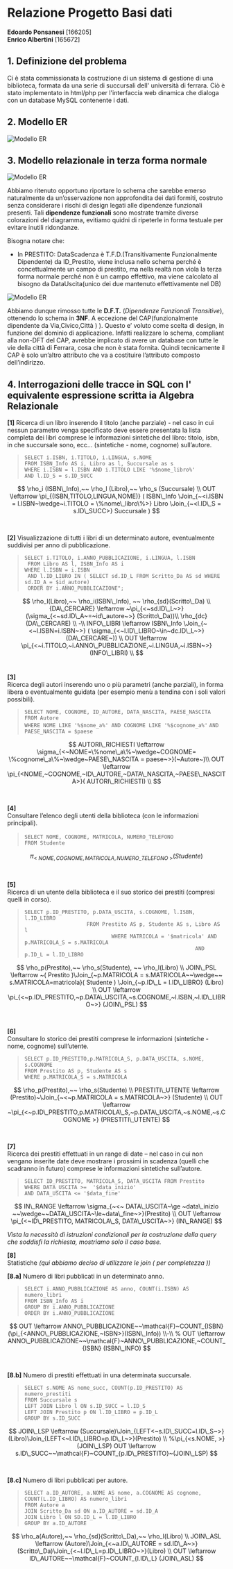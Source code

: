 

# Relazione Progetto Basi dati

__Edoardo Ponsanesi__ [166205]  
__Enrico Albertini__ [165672]



## 1. Definizione del problema

Ci è stata commissionata la costruzione di un sistema di gestione di una biblioteca, formata da una serie di succursali dell' università di ferrara.
Ciò è stato implementato in html/php per l'interfaccia web dinamica che dialoga con un database MySQL contenente i dati. 





## 2. Modello ER
     
![Modello ER](/relazione/immagini/image.png)


## 3. Modello relazionale in terza forma normale 

![Modello ER](/relazione/immagini/image2.tmp)

Abbiamo ritenuto opportuno riportare lo schema che sarebbe emerso naturalmente da un’osservazione non approfondita dei dati formiti, costruto senza considerare i rischi di design legati alle dipendenze funzionali presenti. Tali __dipendenze funzionali__ sono mostrate tramite diverse colorazioni del diagramma, evitiamo quidni di ripeterle in forma testuale per evitare inutili ridondanze.

Bisogna notare che:
- In PRESTITO:
DataScadenza è T.F.D.(Transitivamente Funzionalmente Dipendente) da ID_Prestito, viene inclusa nello schema perché è concettualmente un campo di prestito, ma nella
realtà non viola la terza forma normale perché non è un campo effettivo, ma viene calcolato al bisogno da DataUscita(unico dei due mantenuto effettivamente nel DB)

![Modello ER](/relazione/immagini/image3.tmp)

Abbiamo dunque rimosso tutte le __D.F.T.__ (_Dipendenze Funzionali Transitive_), ottenendo lo schema in __3NF__. 
A eccezione del CAP(funzionalmente dipendente da Via,Civico,Città ) ). Questo e’ voluto come scelta di design, in funzione del dominio di applicazione. Infatti realizzare lo schema, compliant alla non-DFT del CAP, avrebbe implicato di avere un database con tutte le vie della città di Ferrara, cosa che non è stata fornita. Quindi tecnicamente il CAP è solo un’altro attributo che va a costituire l’attributo composto dell’indirizzo.

    

## 4. Interrogazioni delle tracce in SQL con l' equivalente espressione scritta ia Algebra Relazionale 
 

__[1]__ 
Ricerca di un libro inserendo il titolo (anche parziale) - nel caso in cui nessun parametro venga specificato deve essere presentata la lista completa dei libri comprese le informazioni sintetiche del libro: titolo, isbn, in che succursale sono, ecc... (sintetiche - nome, cognome) sull’autore.

> `SELECT i.ISBN, i.TITOLO, i.LINGUA, s.NOME`  
`FROM ISBN_Info AS i, Libro as l, Succursale as s`  
`WHERE i.ISBN = l.ISBN AND i.TITOLO LIKE '%$nome_libro%'`  
`AND l.ID_S = s.ID_SUCC`  


$$ 
\rho_i (ISBN\_Info),~~ \rho_l (Libro),~~ \rho_s (Succursale) \\
OUT \leftarrow \pi_{(ISBN,TITOLO,LINGUA,NOME)} (
    ISBN\_Info \Join_{~<i.ISBN = l.ISBN~\wedge~i.TITOLO = \%nome\_libro\%>} Libro \Join_{~<l.ID\_S = s.ID\_SUCC>} Succursale
)
$$ 

<p style="page-break-after: always;">&nbsp;</p>

__[2]__ Visualizzazione di tutti i libri di un determinato autore, eventualmente suddivisi per anno di pubblicazione.


> ` SELECT i.TITOLO, i.ANNO_PUBBLICAZIONE, i.LINGUA, l.ISBN `  
` FROM Libro AS l, ISBN_Info AS i`  
` WHERE l.ISBN = i.ISBN `  
` AND l.ID_LIBRO IN ( SELECT sd.ID_L FROM Scritto_Da AS sd WHERE sd.ID_A = $id_autore)`  
` ORDER BY i.ANNO_PUBBLICAZIONE";`

$$
\rho_l(Libro),~~ \rho_i(ISBN\_Info), ~~ \rho_{sd}(Scritto\_Da) \\
{DA\_CERCARE} \leftarrow ~\pi_{<~sd.ID\_L~>} (\sigma_{<~sd.ID\_A~=~id\_autore~>} (Scritto\_Da))\\  
\rho_{dc}(DA\_CERCARE) \\
-\\
INFO\_LIBRI \leftarrow ISBN\_Info \Join_{~<~l.ISBN=i.ISBN~>} ( \sigma_{<~l.ID\_LIBRO~\in~dc.ID\_L~>} (DA\_CERCARE~)) \\
OUT \leftarrow \pi_{<~i.TITOLO,~i.ANNO\_PUBBLICAZIONE,~i.LINGUA,~i.ISBN~>} (INFO\_LIBRI) \\
$$
<br>

__[3]__   
Ricerca degli autori inserendo uno o più parametri (anche parziali), in forma libera o eventualmente guidata (per esempio menù a tendina con i soli valori possibili).

> `SELECT NOME, COGNOME, ID_AUTORE, DATA_NASCITA, PAESE_NASCITA`  
`FROM Autore`  
`WHERE NOME LIKE '%$nome_a%' AND COGNOME LIKE '%$cognome_a%'` 
`AND PAESE_NASCITA = $paese`  

$$
AUTORI\_RICHIESTI \leftarrow \sigma_{<~NOME=\%nome\_a\%~\wedge~COGNOME= \%cognome\_a\%~\wedge~PAESE\_NASCITA = paese~>}(~Autore~)\\ 
OUT \leftarrow \pi_{<NOME,~COGNOME,~ID\_AUTORE,~DATA\_NASCITA,~PAESE\_NASCITA>}( AUTORI\_RICHIESTI) \\
$$


<br>

__[4]__  
Consultare l’elenco degli utenti della biblioteca (con le informazioni principali).

> `SELECT NOME, COGNOME, MATRICOLA, NUMERO_TELEFONO`
`                FROM Studente`

$$
\pi_{<~NOME, COGNOME, MATRICOLA, NUMERO\_TELEFONO~> }(Studente)
$$

<br>


__[5]__  
Ricerca di un utente della biblioteca e il suo storico dei prestiti (compresi quelli in corso).

> `SELECT p.ID_PRESTITO, p.DATA_USCITA, s.COGNOME, l.ISBN, l.ID_LIBRO`  
`                    FROM Prestito AS p, Studente AS s, Libro AS l`  
`                            WHERE MATRICOLA = '$matricola' AND p.MATRICOLA_S = s.MATRICOLA`  
`                                                       AND p.ID_L = l.ID_LIBRO`  

$$
\rho_p(Prestito),~~ \rho_s(Studente), ~~ \rho_l(Libro) \\
JOIN\_PSL \leftarrow ~( Prestito )\Join_{~p.MATRICOLA = s.MATRICOLA~~\wedge~~ s.MATRICOLA=matricola}( Studente ) \Join_{~p.ID\_L = l.ID\_LIBRO} (Libro) \\
OUT \leftarrow \pi_{<~p.ID\_PRESTITO,~p.DATA\_USCITA,~s.COGNOME,~l.ISBN,~l.ID\_LIBRO~>} (JOIN\_PSL)
$$

<br>

__[6]__  
Consultare lo storico dei prestiti comprese le informazioni (sintetiche - nome, cognome) sull’utente.  

> `SELECT p.ID_PRESTITO,p.MATRICOLA_S, p.DATA_USCITA, s.NOME, s.COGNOME`  
`FROM Prestito AS p, Studente AS s`  
`WHERE p.MATRICOLA_S = s.MATRICOLA`  

$$
\rho_p(Prestito),~~ \rho_s(Studente) \\
PRESTITI\_UTENTE \leftarrow  (Prestito)~\Join_{~<~p.MATRICOLA = s.MATRICOLA~>} (Studente) \\ 
OUT \leftarrow ~\pi_{<~p.ID\_PRESTITO,p.MATRICOLA\_S,~p.DATA\_USCITA,~s.NOME,~s.COGNOME >} (PRESTITI\_UTENTE)
$$

<br>

__[7]__  
Ricerca dei prestiti effettuati in un range di date – nel caso in cui non vengano inserite date deve mostrare i prossimi in scadenza (quelli che scadranno in futuro) comprese le informazioni sintetiche sull’autore.

> `SELECT ID_PRESTITO, MATRICOLA_S, DATA_USCITA FROM Prestito`  
`WHERE DATA_USCITA >=  '$data_inizio' `  
`AND DATA_USCITA <= '$data_fine'`  

$$
IN\_RANGE \leftarrow \sigma_{~<~ DATA\_USCITA~\ge ~data\_inizio ~~\wedge~~DATA\_USCITA~\le~data\_fine~>}(Prestito) \\
OUT \leftarrow \pi_{<~ID\_PRESTITO, MATRICOLA\_S, DATA\_USCITA~>} (IN\_RANGE)
$$

_Vista la necessità di istruzioni condizionali per la costruzione della query che soddisfi la richiesta, mostriamo solo il caso base._
<br>

__[8]__   
Statistiche  _(qui abbiamo deciso di utilizzare le join ( per completezza ))_

__[8.a]__ Numero di libri pubblicati in un determinato anno.

> `SELECT i.ANNO_PUBBLICAZIONE AS anno, COUNT(i.ISBN) AS numero_libri `  
`FROM ISBN_Info AS i`  
`GROUP BY i.ANNO_PUBBLICAZIONE`  
`ORDER BY i.ANNO_PUBBLICAZIONE`  

$$
OUT \leftarrow ANNO\_PUBBLICAZIONE~~\mathcal{F}~COUNT_{ISBN} (\pi_{<ANNO\_PUBBLICAZIONE,~ISBN>}(ISBN\_Info)) \\-\\
% OUT \leftarrow ANNO\_PUBBLICAZIONE~~\mathcal{F}~ANNO\_PUBBLICAZIONE,~COUNT_{ISBN} (ISBN\_INFO)
$$


<br>

__[8.b]__ Numero di prestiti effettuati in una determinata succursale.  

> `SELECT s.NOME AS nome_succ, COUNT(p.ID_PRESTITO) AS numero_prestiti`  
`FROM Succursale s`  
`LEFT JOIN Libro l ON s.ID_SUCC = l.ID_S`  
`LEFT JOIN Prestito p ON l.ID_LIBRO = p.ID_L`  
`GROUP BY s.ID_SUCC` 

$$
JOIN\_LSP \leftarrow (Succursale)\Join_{LEFT<~s.ID\_SUCC=l.ID\_S~>}(Libro)\Join_{LEFT<~l.ID\_LIBRO=p.ID\_L~>}(Prestito) \\
%\pi_{<s.NOME, >}(JOIN\_LSP)
OUT \leftarrow s.ID\_SUCC~~\mathcal{F}~COUNT_{p.ID\_PRESTITO}~(JOIN\_LSP)
$$


<br>


__[8.c]__ Numero di libri pubblicati per autore.  

> `SELECT a.ID_AUTORE, a.NOME AS nome, a.COGNOME AS cognome, COUNT(L.ID_LIBRO) AS numero_libri `  
`FROM Autore a`  
`JOIN Scritto_Da sd ON a.ID_AUTORE = sd.ID_A`  
`JOIN Libro l ON SD.ID_L = l.ID_LIBRO`  
`GROUP BY a.ID_AUTORE`  

$$
\rho_a(Autore),~~ \rho_{sd}(Scritto\_Da),~~ \rho_l(Libro) \\
JOIN\_ASL \leftarrow (Autore)\Join_{<~a.ID\_AUTORE = sd.ID\_A~>}(Scritto\_Da)\Join_{<~l.ID\_L=p.ID\_LIBRO~>}(Libro) \\
OUT \leftarrow ID\_AUTORE~~\mathcal{F}~COUNT_{l.ID\_L} (JOIN\_ASL)
$$


